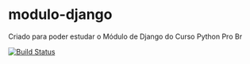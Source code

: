 # modulo-django
Criado para poder estudar o Módulo de Django do Curso Python Pro Br

[![Build Status](https://travis-ci.org/atiladalan/modulo-django.svg?branch=master)](https://travis-ci.org/atiladalan/modulo-django)

